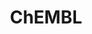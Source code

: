 ---
layout: default
bigquery: https://console.cloud.google.com/bigquery?p=patents-public-data&d=ebi_chembl&page=dataset
citation: '"The ChEMBL database in 2017." Anna Gaulton, Anne Hersey, Michał Nowotka,
  A Patrícia Bento, Jon Chambers, David Mendez, Prudence Mutowo, Francis Atkinson,
  Louisa J Bellis, Elena Cibrián-Uhalte, Mark Davies, Nathan Dedman, Anneli Karlsson,
  María Paula Magariños, John P Overington, George Papadatos, Ines Smit, Andrew R
  Leach Nucleic acids Research (2017) 45 (Database Issue), D945-D954'
contributors: European Bioinformatics Institute
cost: None
description: ChEMBL Data is a manually curated database of small molecules used in
  drug discovery, including information about existing patented drugs.
documentation: 'schema: https://www.ebi.ac.uk/chembl/db_schema


  '
last_edit: 04/05/2022, 11:50:11
location: https://console.cloud.google.com/marketplace/product/google_patents_public_datasets/chembl
maintained_by: EMBL-EBI, an outstation of European Molecular Biology Laboratory
related_publications: '

  ChEMBL: towards direct deposition of bioassay data.


  Mendez D, Gaulton A, Bento AP, Chambers J, De Veij M, Félix E, Magariños MP, Mosquera
  JF, Mutowo P, Nowotka M, Gordillo-Marañón M, Hunter F, Junco L, Mugumbate G, Rodriguez-Lopez
  M, Atkinson F, Bosc N, Radoux CJ, Segura-Cabrera A, Hersey A, Leach AR.


  — Nucleic Acids Res. 2019; 47(D1):D930-D940. doi: 10.1093/nar/gky1075

  '
schema_fields:
- downgraded
- mc_tax_id
- comp_go_id
- prod_pat_id
- published_value
- res_stem_id
- met_id
- cell_name
- mec_id
- withdrawn_year
- accession
- definition
- pathway_key
- confidence
- description
- target_desc
- bao_endpoint
- parent_molregno
- drug_substance_flag
- updated_by
- targrel_id
- submission_date
- issue
- stem_class
- route
- bei
- l7
- year
- confidence_score
- molecular_species
- l3
- assay_source
- qudt_units
- warnref_id
- level2_description
- relationship
- cell_description
- set_name
- stat
- assay_organism
- label
- pathway_id
- l4
- abstract
- db_source
- assay_cell_type
- efo_id
- who_name
- relationship_type
- metabolite_record_id
- mw_monoisotopic
- molecule_type
- name
- cx_logp
- protein_class_desc
- target_type
- country
- doc_type
- compd_id
- domain_id
- assay_subcellular_fraction
- atc_code
- l1
- assay_param_id
- creation_date
- class_type
- met_conversion
- major_class
- molfile
- mechanism_comment
- actsm_id
- alert_name
- std_act_id
- aidx
- warning_id
- co_stem_id
- helm_notation
- standard_value
- alert_set_id
- units
- assay_id
- job_id
- patent_use_code
- mc_target_type
- doi
- standard_units
- l6
- therapeutic_flag
- annotation
- component_synonym
- mecref_id
- isoform
- withdrawn_reason
- enzyme_tid
- toid
- patent_id
- black_box_warning
- action_type
- usan_stem_id
- bao_id
- prodrug
- usan_substem
- indication_class
- orig_description
- natural_product
- tid
- warning_class
- relationship_desc
- species_group_flag
- max_phase
- log_id
- volume
- assay_category
- mesh_id
- ass_cls_map_id
- upper_value
- level1
- canonical_smiles
- parent_type
- topical
- ddd_value
- l5
- cl_lincs_id
- synonyms
- source_domain_id
- clo_id
- uo_units
- parameter_value
- le
- src_description
- published_units
- homologue
- level4
- tissue_id
- approval_date
- patent_expire_date
- compound_key
- irac_code
- molregno
- first_in_class
- rgid
- disease_efficacy
- ref_type
- num_lipinski_ro5_violations
- component_id
- warning_type
- acd_logd
- idx
- chembl_id
- assay_tax_id
- research_stem
- assay_desc
- mechanism_of_action
- standard_inchi_key
- delist_flag
- ref_url
- polymer_flag
- targcomp_id
- ddd_id
- frac_code
- usan_stem_definition
- go_id
- activity_comment
- alogp
- trade_name
- level3
- site_residues
- molsyn_id
- assay_type
- standard_upper_value
- class_level
- qed_weighted
- priority
- mc_target_name
- tax_id
- protclasssyn_id
- ref_id
- bto_id
- sitecomp_id
- mc_target_accession
- pchembl_value
- comp_class_id
- cpd_str_alert_id
- variant_id
- compsyn_id
- acd_most_bpka
- text_value
- entity_type
- publication_number
- withdrawn_class
- indref_id
- path
- who_extra
- selectivity_comment
- heavy_atoms
- db_version
- cx_most_bpka
- oral
- warning_year
- domain_name
- relation
- assay_test_type
- num_ro5_violations
- applicant_full_name
- drug_record_id
- aspect
- updated_on
- activity_id
- substrate_record_id
- hrac_code
- standard_type
- usan_year
- sequence
- l8
- organism
- mol_atc_id
- level1_description
- site_id
- max_phase_for_ind
- molecular_mechanism
- bao_format
- prediction_method
- irac_class_id
- withdrawn_flag
- src_short_name
- assay_class_id
- level3_description
- psa
- efo_term
- protein_class_synonym
- comments
- standard_text_value
- active_molregno
- binding_site_comment
- full_molformula
- cell_id
- assay_strain
- warning_country
- cell_source_tissue
- parent_go_id
- curation_comment
- mw_freebase
- active_ingredient
- cell_ontology_id
- site_name
- nda_type
- last_active
- company
- level5
- parent_id
- first_approval
- published_relation
- ro3_pass
- target_mapping
- cell_source_organism
- predbind_id
- mol_hrac_id
- doc_id
- journal
- frac_class_id
- version
- uberon_id
- warning_description
- parenteral
- src_compound_id
- first_page
- hba
- hbd
- ddd_comment
- related_tid
- ingredient
- alert_id
- status
- sei
- enzyme_name
- inorganic_flag
- cidx
- pref_name
- smid
- standard_relation
- tbl
- metref_id
- standard_inchi
- lle
- availability_type
- chebi_par_id
- structure_type
- normal_range_min
- level2
- level4_description
- component_type
- short_name
- compound_name
- ad_type
- rtb
- drug_product_flag
- ridx
- pubmed_id
- end_position
- chirality
- src_assay_id
- last_page
- cell_source_tax_id
- as_id
- published_type
- source
- caloha_id
- aromatic_rings
- acd_logp
- domain_type
- result_flag
- parameter_type
- hrac_class_id
- ddd_admr
- withdrawn_country
- usan_stem
- hbd_lipinski
- ddd_units
- strength
- mesh_heading
- subgroup
- l2
- drugind_id
- cx_most_apka
- mol_frac_id
- ap_id
- start_position
- syn_type
- acd_most_apka
- entity_id
- cellosaurus_id
- stem
- num_alerts
- product_id
- innovator_company
- dosage_form
- oc_id
- domain_description
- full_mwt
- assay_tissue
- dosed_ingredient
- patent_no
- biocomp_id
- mutation
- tid_fixed
- standard_flag
- potential_duplicate
- protein_class_id
- previous_company
- title
- type
- src_id
- curated_by
- record_id
- met_comment
- mc_organism
- data_validity_comment
- direct_interaction
- cx_logd
- smarts
- sequence_md5sum
- hba_lipinski
- authors
- activity_count
- mol_irac_id
- value
- normal_range_max
- formulation_id
shortname: chembl
tags:
- biotechnology
- health
- chemical
- bioinformatics
- medical
terms_of_use: CC BY-SA 3.0
title: ChEMBL
uuid: e232a192-965c-4ec9-904c-155b6dfe56c5
---